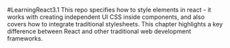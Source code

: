#LearningReact3.1 
This repo specifies how to style elements in react - it works with creating independent UI CSS inside components, and also covers how to integrate traditional stylesheets. This chapter highlights a key difference between React and other traditional web development frameworks.
